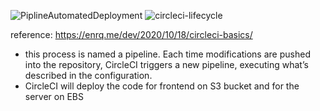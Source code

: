 ![PiplineAutomatedDeployment](https://user-images.githubusercontent.com/108579670/187048825-d652ab7b-cdda-4e6b-a1f5-5ac5ff68d598.png)
![circleci-lifecycle](https://user-images.githubusercontent.com/108579670/187068818-7debdb7d-522f-420a-943d-339556c62861.png)


reference: https://enrq.me/dev/2020/10/18/circleci-basics/
- this process is named a pipeline. Each time modifications are pushed into the repository, CircleCI triggers a new pipeline, executing what’s described in the configuration.
- CircleCI will deploy the code for frontend on S3 bucket and for the server on EBS
